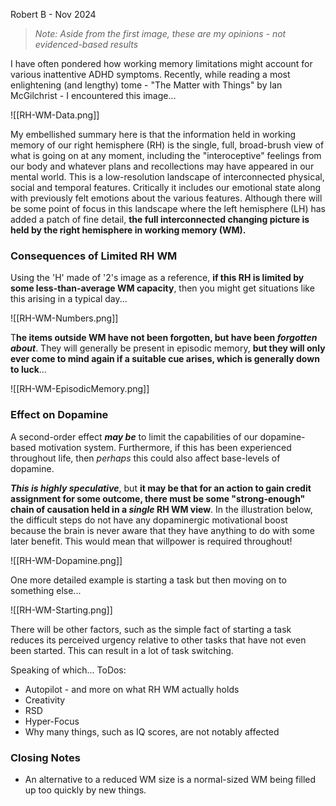 
Robert B - Nov 2024

>*Note: Aside from the first image, these are my opinions - not evidenced-based results*

I have often pondered how working memory limitations might account for various inattentive ADHD symptoms. Recently, while reading a most enlightening (and lengthy) tome - "The Matter with Things" by Ian McGilchrist - I encountered this image...


![[RH-WM-Data.png]]


My embellished summary here is that the information held in working memory of our right hemisphere (RH) is the single, full, broad-brush view of what is going on at any moment, including the "interoceptive" feelings from our body and whatever plans and recollections may have appeared in our mental world. This is a low-resolution landscape of interconnected physical, social and temporal features. Critically it includes our emotional state along with previously felt emotions about the various features. Although there will be some point of focus in this landscape where the left  hemisphere (LH) has added a patch of fine detail, **the full interconnected changing picture is held by the right hemisphere in working memory (WM).**

### Consequences of Limited RH WM

Using the 'H' made of '2's image as a reference, **if this RH is limited by some less-than-average WM capacity**, then you might get situations like this arising in a typical day...

![[RH-WM-Numbers.png]]


T**he items outside WM have not been forgotten, but have been *forgotten about***. They will generally be present in episodic memory, **but they will only ever come to mind again if a suitable cue arises, which is generally down to luck**...

![[RH-WM-EpisodicMemory.png]]

### Effect on Dopamine

A second-order effect ***may be*** to limit the capabilities of our dopamine-based motivation system. Furthermore, if this has been experienced throughout life, then *perhaps* this could also affect base-levels of dopamine.

***This is highly speculative***, but **it may be that for an action to gain credit assignment for some outcome, there must be some "strong-enough" chain of causation held in a *single* RH WM view**. In the illustration below, the difficult steps do not have any dopaminergic motivational boost because the brain is never aware that they have anything to do with some later benefit. This would mean that willpower is required throughout!

![[RH-WM-Dopamine.png]]

One more detailed example is starting a task but then moving on to something else...

![[RH-WM-Starting.png]]

There will be other factors, such as the simple fact of starting a task reduces its perceived urgency relative to other tasks that have not even been started. This can result in a lot of task switching.

Speaking of which...
ToDos:
* Autopilot - and more on what RH WM actually holds
* Creativity
* RSD
* Hyper-Focus
* Why many things, such as IQ scores, are not notably affected

### Closing Notes

- An alternative to a reduced WM size is a normal-sized WM being filled up too quickly by new things.